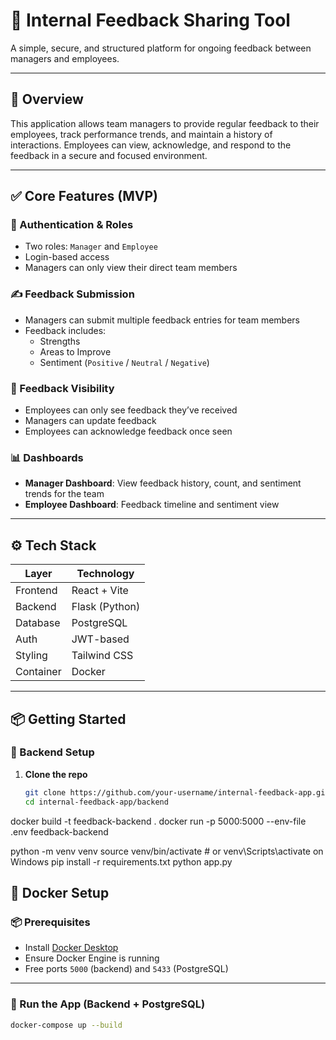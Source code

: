 # 📝 Internal Feedback Sharing Tool

A simple, secure, and structured platform for ongoing feedback between managers and employees.

---

## 🚀 Overview

This application allows team managers to provide regular feedback to their employees, track performance trends, and maintain a history of interactions. Employees can view, acknowledge, and respond to the feedback in a secure and focused environment.

---

## ✅ Core Features (MVP)

### 🔐 Authentication & Roles
- Two roles: `Manager` and `Employee`
- Login-based access
- Managers can only view their direct team members

### ✍️ Feedback Submission
- Managers can submit multiple feedback entries for team members
- Feedback includes:
  - Strengths
  - Areas to Improve
  - Sentiment (`Positive` / `Neutral` / `Negative`)

### 👀 Feedback Visibility
- Employees can only see feedback they’ve received
- Managers can update feedback
- Employees can acknowledge feedback once seen

### 📊 Dashboards
- **Manager Dashboard**: View feedback history, count, and sentiment trends for the team
- **Employee Dashboard**: Feedback timeline and sentiment view

---
## ⚙️ Tech Stack

| Layer     | Technology        |
|-----------|-------------------|
| Frontend  | React + Vite      |
| Backend   | Flask (Python)    |
| Database  | PostgreSQL        |
| Auth      | JWT-based         |
| Styling   | Tailwind CSS      |
| Container | Docker            |

---

## 📦 Getting Started

### 🔧 Backend Setup

1. **Clone the repo**
   ```bash
   git clone https://github.com/your-username/internal-feedback-app.git
   cd internal-feedback-app/backend
docker build -t feedback-backend .
docker run -p 5000:5000 --env-file .env feedback-backend


python -m venv venv
source venv/bin/activate  # or venv\Scripts\activate on Windows
pip install -r requirements.txt
python app.py

## 🐳 Docker Setup

### 📦 Prerequisites

- Install [Docker Desktop](https://www.docker.com/products/docker-desktop/)
- Ensure Docker Engine is running
- Free ports `5000` (backend) and `5433` (PostgreSQL)

---

### 🚀 Run the App (Backend + PostgreSQL)

```bash
docker-compose up --build
